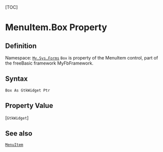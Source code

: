 [TOC]
# MenuItem.Box Property

## Definition
Namespace: [`My.Sys.Forms`](My.Sys.Forms.md)
`Box` is property of the MenuItem control, part of the freeBasic framework MyFbFramework.
## Syntax
```freeBasic
Box As GtkWidget Ptr
```
## Property Value
[`GtkWidget`]
## See also
[`MenuItem`](MenuItem.md)
